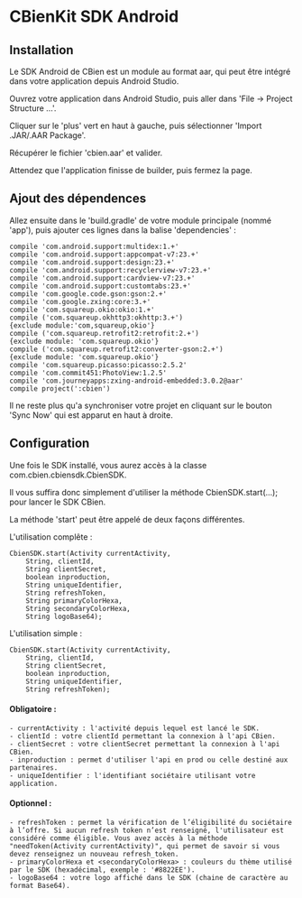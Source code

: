 # CBienKit SDK Android 

## Installation

Le SDK Android de CBien est un module au format aar, qui peut être intégré dans votre application depuis Android Studio.

Ouvrez votre application dans Android Studio, puis aller dans 'File → Project Structure …'.

Cliquer sur le 'plus' vert en haut à gauche, puis sélectionner 'Import .JAR/.AAR Package'.

Récupérer le fichier 'cbien.aar' et valider.

Attendez que l'application finisse de builder, puis fermez la page.

## Ajout des dépendences

Allez ensuite dans le 'build.gradle' de votre module principale (nommé 'app'), puis ajouter ces lignes dans la balise 'dependencies' :

    compile 'com.android.support:multidex:1.+'
    compile 'com.android.support:appcompat-v7:23.+'
    compile 'com.android.support:design:23.+'
    compile 'com.android.support:recyclerview-v7:23.+'
    compile 'com.android.support:cardview-v7:23.+'
    compile 'com.android.support:customtabs:23.+'
    compile 'com.google.code.gson:gson:2.+'
    compile 'com.google.zxing:core:3.+'
    compile 'com.squareup.okio:okio:1.+'
    compile ('com.squareup.okhttp3:okhttp:3.+')
    {exclude module:'com,squareup,okio'}
    compile ('com.squareup.retrofit2:retrofit:2.+')
    {exclude module: 'com.squareup.okio'}
    compile ('com.squareup.retrofit2:converter-gson:2.+')
    {exclude module: 'com.squareup.okio'}
    compile 'com.squareup.picasso:picasso:2.5.2'
    compile 'com.commit451:PhotoView:1.2.5'
    compile 'com.journeyapps:zxing-android-embedded:3.0.2@aar'
    compile project(':cbien')

Il ne reste plus qu'a synchroniser votre projet en cliquant sur le bouton 'Sync Now' qui est apparut en haut à droite.

## Configuration

Une fois le SDK installé, vous aurez accès à la classe com.cbien.cbiensdk.CbienSDK.

Il vous suffira donc simplement d'utiliser la méthode CbienSDK.start(…); pour lancer le SDK CBien.

La méthode 'start' peut être appelé de deux façons différentes.

L'utilisation complête :

    CbienSDK.start(Activity currentActivity, 
        String, clientId, 
        String clientSecret, 
        boolean inproduction, 
        String uniqueIdentifier, 
        String refreshToken, 
        String primaryColorHexa, 
        String secondaryColorHexa, 
        String logoBase64);

L'utilisation simple :

    CbienSDK.start(Activity currentActivity, 
        String, clientId, 
        String clientSecret, 
        boolean inproduction, 
        String uniqueIdentifier, 
        String refreshToken);

#### Obligatoire :
    - currentActivity : l'activité depuis lequel est lancé le SDK.
    - clientId : votre clientId permettant la connexion à l'api CBien.
    - clientSecret : votre clientSecret permettant la connexion à l'api CBien.
    - inproduction : permet d'utiliser l'api en prod ou celle destiné aux partenaires.
    - uniqueIdentifier : l'identifiant sociétaire utilisant votre application.

#### Optionnel :
    - refreshToken : permet la vérification de l’éligibilité du sociétaire à l’offre. Si aucun refresh token n’est renseigné, l'utilisateur est considéré comme éligible. Vous avez accès à la méthode "needToken(Activity currentActivity)", qui permet de savoir si vous devez renseignez un nouveau refresh_token.
    - primaryColorHexa et <secondaryColorHexa> : couleurs du thème utilisé par le SDK (hexadécimal, exemple : '#8822EE').
    - logoBase64 : votre logo affiché dans le SDK (chaine de caractère au format Base64).
